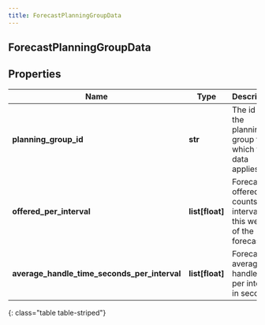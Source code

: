 ```yaml
---
title: ForecastPlanningGroupData
---
```

## ForecastPlanningGroupData

## Properties

|Name | Type | Description | Notes|
|------------ | ------------- | ------------- | -------------|
| **planning_group_id** | **str** | The id of the planning group to which this data applies | [optional] |
| **offered_per_interval** | **list[float]** | Forecast offered counts per interval for this week of the forecast | [optional] |
| **average_handle_time_seconds_per_interval** | **list[float]** | Forecast average handle time per interval in seconds | [optional] |
{: class="table table-striped"}



